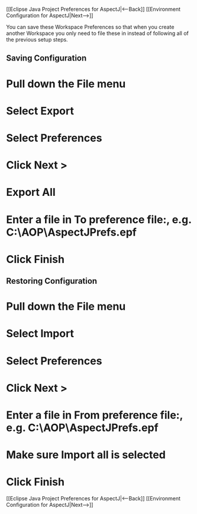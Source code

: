 [[Eclipse Java Project Preferences for AspectJ|<--Back]] [[Environment Configuration for AspectJ|Next-->]]

You can save these Workspace Preferences so that when you create another Workspace you only need to file these in instead of following all of the previous setup steps.

## Saving Configuration
# Pull down the **File** menu
# Select **Export**
# Select **Preferences**
# Click **Next >**
# **Export All**
# Enter a file in **To preference file:**, e.g. C:\AOP\AspectJPrefs.epf
# Click **Finish**

## Restoring Configuration
# Pull down the **File** menu
# Select **Import**
# Select **Preferences**
# Click **Next >**
# Enter a file in **From preference file:**, e.g. C:\AOP\AspectJPrefs.epf
# Make sure **Import all** is selected
# Click **Finish**

[[Eclipse Java Project Preferences for AspectJ|<--Back]] [[Environment Configuration for AspectJ|Next-->]]
